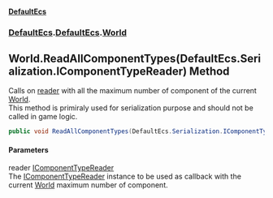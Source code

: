 #### [DefaultEcs](./index.md 'index')
### [DefaultEcs](./index.md 'index').[DefaultEcs](./DefaultEcs.md 'DefaultEcs').[World](./DefaultEcs-World.md 'DefaultEcs.World')
## World.ReadAllComponentTypes(DefaultEcs.Serialization.IComponentTypeReader) Method
Calls on [reader](#DefaultEcs-World-ReadAllComponentTypes(DefaultEcs-Serialization-IComponentTypeReader)-reader 'DefaultEcs.World.ReadAllComponentTypes(DefaultEcs.Serialization.IComponentTypeReader).reader') with all the maximum number of component of the current [World](./DefaultEcs-World.md 'DefaultEcs.World').  
This method is primiraly used for serialization purpose and should not be called in game logic.  
```C#
public void ReadAllComponentTypes(DefaultEcs.Serialization.IComponentTypeReader reader);
```
#### Parameters
<a name='DefaultEcs-World-ReadAllComponentTypes(DefaultEcs-Serialization-IComponentTypeReader)-reader'></a>
reader [IComponentTypeReader](./DefaultEcs-Serialization-IComponentTypeReader.md 'DefaultEcs.Serialization.IComponentTypeReader')  
The [IComponentTypeReader](./DefaultEcs-Serialization-IComponentTypeReader.md 'DefaultEcs.Serialization.IComponentTypeReader') instance to be used as callback with the current [World](./DefaultEcs-World.md 'DefaultEcs.World') maximum number of component.  
